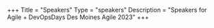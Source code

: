 +++
Title = "Speakers"
Type = "speakers"
Description = "Speakers for Agile + DevOpsDays Des Moines Agile 2023"
+++
